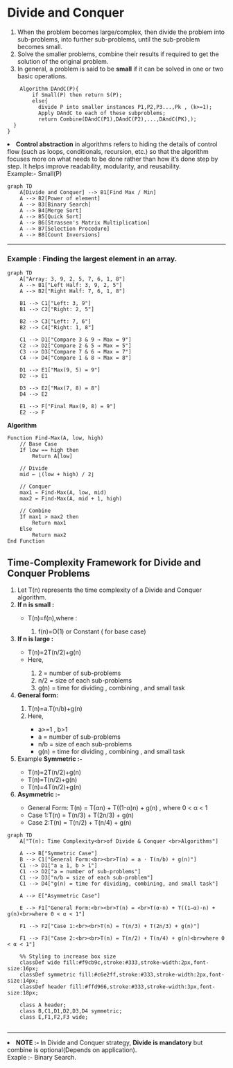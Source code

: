 # Divide and Conquer

<ol> 
  <li>When the problem becomes large/complex, then divide the problem into sub-problems, into further sub-problems, until the sub-problem becomes small.</li> 
  <li>Solve the smaller problems, combine their results if required to get the solution of the original problem.</li> 
  <li>In general, a problem is said to be <b>small</b> if it can be solved in one or two basic operations.</li> 
</ol>

```Algorithm
    Algorithm DAndC(P){
        if Small(P) then return S(P);
        else{
          divide P into smaller instances P1,P2,P3...,Pk , (k>=1);
          Apply DAndC to each of these subproblems;
          return Combine(DAndC(P1),DAndC(P2),...,DAndC(PK),);
  }
}

```

<li><b>Control abstraction</b> in algorithms refers to hiding the details of control flow (such as loops, conditionals, recursion, etc.) so that the algorithm focuses more on what needs to be done rather than how it’s done step by step. It helps improve readability, modularity, and reusability.</li>
  Example:- Small(P)



```mermaid
graph TD
    A[Divide and Conquer] --> B1[Find Max / Min]
    A --> B2[Power of element]
    A --> B3[Binary Search]
    A --> B4[Merge Sort]
    A --> B5[Quick Sort]
    A --> B6[Strassen's Matrix Multiplication]
    A --> B7[Selection Procedure]
    A --> B8[Count Inversions]
```
<hr/>

### Example : Finding the largest element in an array.

```mermaid
graph TD
    A["Array: 3, 9, 2, 5, 7, 6, 1, 8"]
    A --> B1["Left Half: 3, 9, 2, 5"]
    A --> B2["Right Half: 7, 6, 1, 8"]

    B1 --> C1["Left: 3, 9"]
    B1 --> C2["Right: 2, 5"]

    B2 --> C3["Left: 7, 6"]
    B2 --> C4["Right: 1, 8"]

    C1 --> D1["Compare 3 & 9 → Max = 9"]
    C2 --> D2["Compare 2 & 5 → Max = 5"]
    C3 --> D3["Compare 7 & 6 → Max = 7"]
    C4 --> D4["Compare 1 & 8 → Max = 8"]

    D1 --> E1["Max(9, 5) = 9"]
    D2 --> E1

    D3 --> E2["Max(7, 8) = 8"]
    D4 --> E2

    E1 --> F["Final Max(9, 8) = 9"]
    E2 --> F
```

**Algorithm**

```Algorithm
Function Find-Max(A, low, high)
    // Base Case
    If low == high then
        Return A[low]

    // Divide
    mid ← ⌊(low + high) / 2⌋

    // Conquer
    max1 ← Find-Max(A, low, mid)
    max2 ← Find-Max(A, mid + 1, high)

    // Combine
    If max1 > max2 then
        Return max1
    Else
        Return max2
End Function
```

## Time-Complexity Framework for Divide and Conquer Problems 

<ol>
  <li>Let T(n) represents the time complexity of a Divide and Conquer algorithm.</li>
  <li><b>If n is small :</b></li>
    <ul>
      <li>T(n)=f(n),where :</li>
        <ol><li>f(n)=O(1) or Constant ( for base case)</li></ol>
    </ul>
  <li><b>If n is large :</b></li>
    <ul>
      <li>T(n)=2T(n/2)+g(n)</li>
      <li>Here,</li>
        <ol>
          <li>2 = number of sub-problems</li>
          <li>n/2 = size of each sub-problems</li>
          <li>g(n) = time for dividing , combining , and small task</li>
        </ol>
    </ul>

  <li><b>General form:</b></li>
    <ol>
      <li>T(n)=a.T(n/b)+g(n)</li>
      <li>Here,</li>
      <ul>
        <li> a>=1 , b>1 </li>
        <li>a = number of sub-problems</li>
        <li>n/b = size of each sub-problems</li>
        <li>g(n) = time for dividing , combining , and small task</li>
      </ul>
    </ol>
    <li> Example <b>Symmetric :-</b></li>
      <ul>
        <li>T(n)=2T(n/2)+g(n)</li>
        <li>T(n)=T(n/2)+g(n)</li>
        <li>T(n)=4T(n/2)+g(n)</li>
      </ul>
    <li><b> Asymmetric :-</b></li>
     <UL>
       <LI>General Form:
            T(n) = T(αn) + T((1-α)n) + g(n)
            , where 0 < α < 1</LI>
        <LI>Case 1:T(n) = T(n/3) + T(2n/3) + g(n)</LI>
        <LI>Case 2:T(n) = T(n/2) + T(n/4) + g(n)</LI>
     </UL>
</ol>

```mermaid
graph TD
    A["T(n): Time Complexity<br>of Divide & Conquer <br>Algorithms"]

    A --> B["Symmetric Case"]
    B --> C1["General Form:<br><br>T(n) = a · T(n/b) + g(n)"]
    C1 --> D1["a ≥ 1, b > 1"]
    C1 --> D2["a = number of sub-problems"]
    C1 --> D3["n/b = size of each sub-problem"]
    C1 --> D4["g(n) = time for dividing, combining, and small task"]

    A --> E["Asymmetric Case"]
    
    E --> F1["General Form:<br><br>T(n) = <br>T(α·n) + T((1−α)·n) + g(n)<br>where 0 < α < 1"]
    
    F1 --> F2["Case 1:<br><br>T(n) = T(n/3) + T(2n/3) + g(n)"]
    
    F1 --> F3["Case 2:<br><br>T(n) = T(n/2) + T(n/4) + g(n)<br>where 0 < α < 1"]

    %% Styling to increase box size
    classDef wide fill:#f9cb9c,stroke:#333,stroke-width:2px,font-size:16px;
    classDef symmetric fill:#c6e2ff,stroke:#333,stroke-width:2px,font-size:14px;
    classDef header fill:#ffd966,stroke:#333,stroke-width:3px,font-size:18px;

    class A header;
    class B,C1,D1,D2,D3,D4 symmetric;
    class E,F1,F2,F3 wide;


```

<hr/>

<li><B>NOTE :- </B> In Divide and Conquer strategy, <b>Divide is mandatory</b> but combine is optional(Depends on application). </li> 
  Exaple :-  Binary Search.

